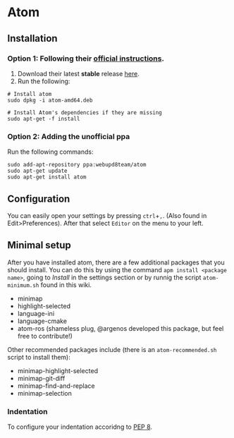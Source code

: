 # Atom

## Installation
### Option 1: Following their [official instructions](https://flight-manual.atom.io/getting-started/sections/installing-atom/).

1. Download their latest **stable** release [here](https://github.com/atom/atom/releases/latest).
2. Run the following:  

```shell
# Install atom
sudo dpkg -i atom-amd64.deb

# Install Atom's dependencies if they are missing
sudo apt-get -f install
```
### Option 2: Adding the unofficial ppa
Run the following commands:
```shell
sudo add-apt-repository ppa:webupd8team/atom
sudo apt-get update
sudo apt-get install atom
```

## Configuration
You can easily open your settings by pressing `ctrl`+`,`. (Also found in Edit>Preferences).
After that select `Editor` on the menu to your left.

## Minimal setup
After you have installed atom, there are a few additional packages that you should install. You can do this by using the command `apm install <package name>`, going to *Install* in the settings section or by runnig the script `atom-minimum.sh` found in this wiki.
* minimap
* highlight-selected
* language-ini
* language-cmake
* atom-ros (shameless plug, @argenos developed this package, but feel free to contribute!)

Other recommended packages include (there is an `atom-recommended.sh` script to install them):
* minimap-highlight-selected
* minimap-git-diff
* minimap-find-and-replace
* minimap-selection

### Indentation
To configure your indentation accoridng to [PEP 8](https://www.python.org/dev/peps/pep-0008/#indentation).

###
